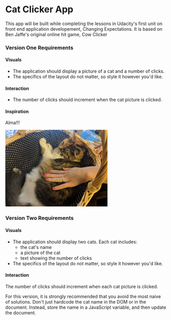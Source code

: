 # Cat Clicker App

This app will be built while completing the lessons in Udacity's first unit on front end application developement, Changing Expectations. It is based on Ben Jaffe's original online hit game, Cow Clicker

### Version One Requirements

#### Visuals

- The application should display a picture of a cat and a number of clicks.
- The specifics of the layout do not matter, so style it however you'd like.

#### Interaction

- The number of clicks should increment when the cat picture is clicked.

#### Inspiration

Alma!!!

![Alt text](https://github.com/Jamoverjelly/Udacity-Cat-Clicker-App/blob/master/Alma-in-a-basket.jpg)


### Version Two Requirements

#### Visuals
- The application should display two cats. Each cat includes:
	- the cat's name
	- a picture of the cat
	- text showing the number of clicks
- The specifics of the layout do not matter, so style it however you'd like.

#### Interaction
The number of clicks should increment when each cat picture is clicked.

For this version, it is strongly recommended that you avoid the most naive of solutions. Don't just hardcode the cat name in the DOM or in the document. Instead, store the name in a JavaScript variable, and then update the document.